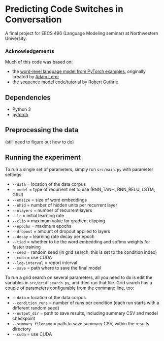 # Predicting Code Switches in Conversation

A final project for EECS 496 (Language Modeling seminar) at Northwestern University.

### Acknowledgements

Much of this code was based on:

* the [word-level language model from PyTorch examples](https://github.com/pytorch/examples/tree/master/word_language_model), originally created by [Adam Lerer](https://github.com/adamlerer)
* the [sequence model code/tutorial](http://pytorch.org/tutorials/beginner/nlp/sequence_models_tutorial.html#example-an-lstm-for-part-of-speech-tagging) by [Robert Guthrie](https://github.com/rguthrie3).

## Dependencies

* Python 3
* [pytorch](http://pytorch.org/)

## Preprocessing the data

(still need to figure out how to do)

## Running the experiment

To run a single set of parameters, simply run `src/main.py` with parameter settings:

- `--data` = location of the data corpus
- `--model` = type of recurrent net to use (RNN_TANH, RNN_RELU, LSTM, GRU)
- `--emsize` = size of word embeddings
- `--nhid` = number of hidden units per recurrent layer
- `--nlayers` = number of recurrent layers
- `--lr` = initial learning rate
- `--clip` = maximum value for gradient clipping
- `--epochs` = maximum epochs
- `--dropout` = amount of dropout applied to layers
- `--decay` = learning rate decay per epoch
- `--tied` = whether to tie the word embedding and softmx weights for faster training
- `--seed` = random seed (in grid search, this is set to the condition index)
- `--cuda` = use CUDA
- `--log-interval` = report interval
- `--save` = path where to save the final model

To run a grid search on several parameters, all you need to do is edit the variables in `src/grid_search.py`, and then run that file. Grid search has a couple of parameters configurable from the command line, too:

* `--data` = location of the data corpus
* `--condition_runs` = number of runs per condition (each run starts with a different random seed)
* `--output_dir` = path to save results, including summary CSV and model checkpoint
* `--summary_filename` = path to save summary CSV, within the results directory
* `--cuda` = use CUDA
